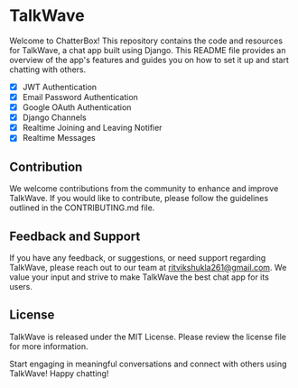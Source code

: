 # TalkWave

Welcome to ChatterBox! This repository contains the code and resources for TalkWave, a chat app built using Django. This README file provides an overview of the app's features and guides you on how to set it up and start chatting with others.


- [x] JWT Authentication
- [x] Email Password Authentication
- [x] Google OAuth Authentication
- [x] Django Channels
- [x] Realtime Joining and Leaving Notifier
- [x] Realtime Messages

## Contribution

We welcome contributions from the community to enhance and improve TalkWave. If you would like to contribute, please follow the guidelines outlined in the CONTRIBUTING.md file.

## Feedback and Support

If you have any feedback, or suggestions, or need support regarding TalkWave, please reach out to our team at ritvikshukla261@gmail.com. We value your input and strive to make TalkWave the best chat app for its users.

## License

TalkWave is released under the MIT License. Please review the license file for more information.

Start engaging in meaningful conversations and connect with others using TalkWave! Happy chatting!
